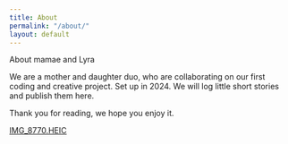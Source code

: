 ```yaml
---
title: About
permalink: "/about/"
layout: default
---
```


About mamae and Lyra

We are a mother and daughter duo, who are collaborating on our first coding and creative project. Set up in 2024. We will log little short stories and publish them here.

Thank you for reading, we hope you enjoy it.

[IMG_8770.HEIC](/uploads/IMG_8770.HEIC)
 
